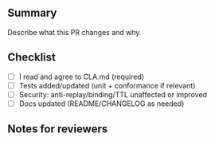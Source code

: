 ## Summary

Describe what this PR changes and why.

## Checklist

- [ ] I read and agree to CLA.md (required)
- [ ] Tests added/updated (unit + conformance if relevant)
- [ ] Security: anti-replay/binding/TTL unaffected or improved
- [ ] Docs updated (README/CHANGELOG as needed)

## Notes for reviewers
